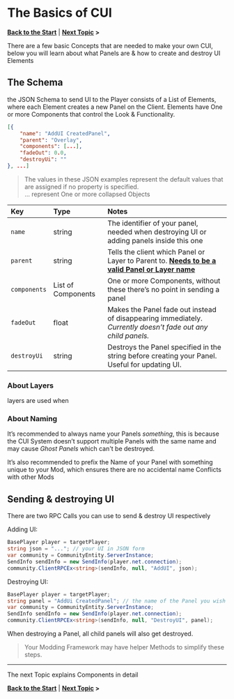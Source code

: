 # The Basics of CUI
**[Back to the Start](/README.md)** | **[Next Topic](/docs/components/README.md) >**

There are a few basic Concepts that are needed to make your own CUI, below you will learn about what Panels are & how to create and destroy UI Elements

## The Schema

the JSON Schema to send UI to the Player consists of a List of Elements, where each Element creates a new Panel on the Client. Elements have One or more Components that control the Look & Functionality.

```json
[{
	"name": "AddUI CreatedPanel",
	"parent": "Overlay",
	"components": [...],
	"fadeOut": 0.0,
	"destroyUi": ""
}, ...]
```
> The values in these JSON examples represent the default values that are assigned if no property is specified.  
> … represent One or more collapsed Objects

| Key | Type     | Notes                |
| :-- | :------- | :------------------- |
| `name` | string | The identifier of your panel, needed when destroying UI or adding panels inside this one |
| `parent` | string | Tells the client which Panel or Layer to Parent to. **[Needs to be a valid Panel or Layer name](/docs/Bugs-Tips.md#addui-unknown-parent-for-name--parent)** |
| `components` |List of Components | One or more Components, without these there’s no point in sending a panel |
| `fadeOut` | float | Makes the Panel fade out instead of disappearing immediately.  _Currently doesn’t fade out any child panels._ |
| `destroyUi` | string | Destroys the Panel specified in the string before creating your Panel. Useful for updating UI. |

### About Layers
layers are used when


### About Naming

It’s recommended to always name your Panels  _something_, this is because the CUI System doesn’t support multiple Panels with the same name and may cause  _Ghost Panels_  which can't be destroyed.

It’s also recommended to prefix the Name of your Panel with something unique to your Mod, which ensures there are no accidental name Conflicts with other Mods


## Sending & destroying UI

There are two RPC Calls you can use to send  & destroy UI respectively

Adding UI:
```c#
BasePlayer player = targetPlayer;
string json = "..."; // your UI in JSON form
var community = CommunityEntity.ServerInstance;
SendInfo sendInfo = new SendInfo(player.net.connection);
community.ClientRPCEx<string>(sendInfo, null, "AddUI", json);
```

Destroying UI:
```c#
BasePlayer player = targetPlayer;
string panel = "AddUi CreatedPanel"; // the name of the Panel you wish to destroy
var community = CommunityEntity.ServerInstance;
SendInfo sendInfo = new SendInfo(player.net.connection);
community.ClientRPCEx<string>(sendInfo, null, "DestroyUI", panel);
```
When destroying a Panel, all child panels will also get destroyed.
> Your Modding Framework may have helper Methods to simplify these steps.

----
The next Topic explains Components in detail

**[Back to the Start](/README.md)** | **[Next Topic](/docs/components/README.md) >**

<!--stackedit_data:
eyJoaXN0b3J5IjpbLTI1NTY4Mzk0Niw4OTcyODQwMzAsODk0NT
g2OTQ4LC0xMDY0Njk1MzkyLC00MjA0ODM2LC0xMzIxOTkzNDAy
LDQ3MDY2NzExOSw2ODg2NTI4MCwtMTE2NTg4Mzk2M119
-->
